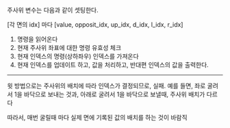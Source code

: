 
주사위 변수는 다음과 같이 셋팅한다.

[각 면의 idx] 마다
[value, opposit_idx, up_idx, d_idx, l_idx, r_idx]

1. 명령을 읽어온다 
2. 현재 주사위 좌표에 대한 명령 유효성 체크
3. 현재 인덱스의 명령(상하좌우) 인덱스를 가져온다
4. 현재 인덱스를 업데이트 하고, 값을 처리하고, 반대편 인덱스의 값을 출력한다. 

-----------

윗 방법으로는 주사위의 배치에 따라 인덱스가 결정되므로, 실패.
예를 들면, 좌로 굴려서 1을 바닥으로 보내는 것과, 아래로 굴려서 1을 바닥으로 보낼때, 주사위 배치가 다르다

따라서, 매번 굴릴때 마다 실제 면에 기록된 값의 배치를  하는 것이 바람직
